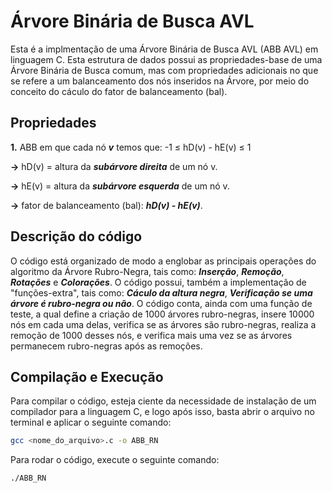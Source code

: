 # Árvore Binária de Busca AVL

Esta é a implmentação de uma Árvore Binária de Busca AVL (ABB AVL) em linguagem C. Esta estrutura de dados possui as propriedades-base de uma Árvore Binária de Busca comum, mas com propriedades adicionais no que se refere a um balanceamento dos nós inseridos na Árvore, por meio do conceito do cáculo do fator de balanceamento (bal).

## Propriedades
**1.** ABB em que cada nó ***v*** temos que: -1 ≤ hD(v) - hE(v) ≤ 1
       
**->** hD(v) = altura da ***subárvore direita*** de um nó v.
       
 **->** hE(v) = altura da ***subárvore esquerda*** de um nó v.
       
**->** fator de balanceamento (bal):  ***hD(v) - hE(v)***.
       
## Descrição do código

O código está organizado de modo a englobar as principais operações do algoritmo da Árvore Rubro-Negra, tais como: ***Inserção***, ***Remoção***, ***Rotações*** e ***Colorações***. O código possui, também a implementação de "funções-extra", tais como: ***Cáculo da altura negra***, ***Verificação se uma árvore é rubro-negra ou não***. O código conta, ainda com uma função de teste, a qual define a criação de 1000 árvores rubro-negras, insere 10000 nós em cada uma delas, verifica se as árvores são rubro-negras, realiza a remoção de 1000 desses nós, e verifica mais uma vez se as árvores permanecem rubro-negras após as remoções.

## Compilação e Execução

Para compilar o código, esteja ciente da necessidade de instalação de um compilador para a linguagem C, e logo após isso, basta abrir o arquivo no terminal e aplicar o seguinte comando: 

```bash
gcc <nome_do_arquivo>.c -o ABB_RN
```

Para rodar o código, execute o seguinte comando:

```bash
./ABB_RN
```


